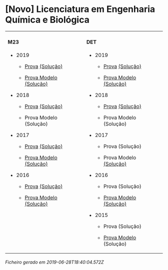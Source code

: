 <h1>[Novo] Licenciatura em Engenharia Química e Biológica</h1><table><tr valign="top"><td><h4>M23</h4><ul><li><p>2019</p><ul><li><p><a href="https://www.isel.pt/media/uploads/tinymce/LEQB_ProvaM23_2019.pdf">Prova</a> <a href="https://www.isel.pt/media/uploads/tinymce/LEQB_ProvaM23_2019_Solucoes.pdf">(Solução)</a></p></li><li><p><a href="https://www.isel.pt/media/uploads/tinymce/LEQBM23ProvaModelo2019.pdf">Prova Modelo</a> <a href="https://www.isel.pt/media/uploads/tinymce/LEQBM23PModelo2019solucao.pdf">(Solução)</a></p></li></ul></li><li><p>2018</p><ul><li><p><a href="https://www.isel.pt/media/uploads/tinymce/ISEL_LEQB_Prova2018.pdf">Prova</a> <a href="https://www.isel.pt/media/uploads/tinymce/ISEL_LEQB_Prova2018_solucao.pdf">(Solução)</a></p></li><li><p>Prova Modelo (Solução)</p></li></ul></li><li><p>2017</p><ul><li><p><a href="https://www.isel.pt/media/uploads/tinymce/m23/M23_LEQB_Prova_2017.pdf">Prova</a> <a href="https://www.isel.pt/media/uploads/tinymce/m23/M23_LEQB_Prova_Solucao_2017.pdf">(Solução)</a></p></li><li><p><a href="https://www.isel.pt/media/uploads/tinymce/m23/M23_LEQB_ProvaModelo_2017.pdf">Prova Modelo</a> <a href="https://www.isel.pt/media/uploads/tinymce/m23/M23_LEQB_ProvaModelo_Solucao_2017.pdf">(Solução)</a></p></li></ul></li><li><p>2016</p><ul><li><p><a href="https://www.isel.pt/media/uploads/tinymce/m23/M23_LEQB_Prova_2016.pdf">Prova</a> <a href="https://www.isel.pt/media/uploads/tinymce/m23/M23_LEQB_Solucao2016.pdf">(Solução)</a></p></li><li><p><a href="https://www.isel.pt/media/uploads/tinymce/m23/M23_LEQB_Prova_Modelo_2016.pdf">Prova Modelo</a> <a href="https://www.isel.pt/media/uploads/tinymce/m23/M23_LEQB_Solucao_Prova_Modelo_2016.pdf">(Solução)</a></p></li></ul></li></ul></td><td><h4>DET</h4><ul><li><p>2019</p><ul><li><p><a href="https://www.isel.pt/media/uploads/tinymce/LEQB_ProvaM23_2019.pdf">Prova</a> <a href="https://www.isel.pt/media/uploads/tinymce/LEQB_ProvaM23_2019_Solucoes.pdf">(Solução)</a></p></li><li><p><a href="https://www.isel.pt/media/uploads/tinymce/LEQBM23ProvaModelo2019.pdf">Prova Modelo</a> <a href="https://www.isel.pt/media/uploads/tinymce/LEQBM23PModelo2019solucao.pdf">(Solução)</a></p></li></ul></li><li><p>2018</p><ul><li><p><a href="https://www.isel.pt/media/uploads/tinymce/ISEL_LEQB_Prova2018.pdf">Prova</a> <a href="https://www.isel.pt/media/uploads/tinymce/ISEL_LEQB_Prova2018_solucao.pdf">(Solução)</a></p></li><li><p>Prova Modelo (Solução)</p></li></ul></li><li><p>2017</p><ul><li><p>Prova (Solução)</p></li><li><p>Prova Modelo <a href="https://www.isel.pt/media/uploads/tinymce/det/DET_LEQB_ProvaModelo_Solucao_2017.pdf">(Solução)</a></p></li></ul></li><li><p>2016</p><ul><li><p>Prova (Solução)</p></li><li><p><a href="https://www.isel.pt/media/uploads/tinymce/det/DET_LEQB_Prova_Modelo_2016.pdf">Prova Modelo</a> <a href="https://www.isel.pt/media/uploads/tinymce/det/DET_LEQB_Solucao_Prova_Modelo_2016.pdf">(Solução)</a></p></li></ul></li><li><p>2015</p><ul><li><p>Prova (Solução)</p></li><li><p><a href="https://arquivo.pt/wayback/20151012124431/https://www.isel.pt/media/uploads/tinymce/Prova_Modelo_DETS_2015_LEQB.pdf">Prova Modelo</a> (Solução)</p></li></ul></li></ul></td></tr></table><h6>Ficheiro gerado em 2019-06-28T18:40:04.572Z</h6>